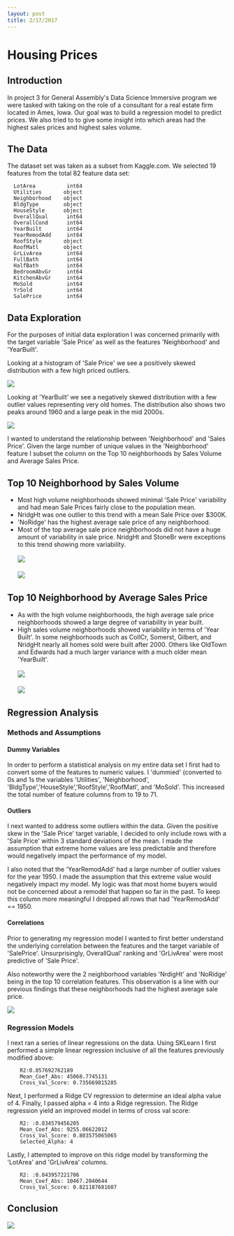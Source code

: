 ```yaml
---
layout: post
title: 2/17/2017
---
```

# Housing Prices


## Introduction
In project 3 for General Assembly's Data Science Immersive program we were tasked with taking on the role of a consultant for a real estate firm located in Ames, Iowa. Our goal was to build a regression model to predict prices. We also tried to to give some insight into which areas had the highest sales prices and highest sales volume.

## The Data
The dataset set was taken as a subset from Kaggle.com. We selected 19 features from the total 82 feature data set:

      LotArea          int64
      Utilities       object
      Neighborhood    object
      BldgType        object
      HouseStyle      object
      OverallQual      int64
      OverallCond      int64
      YearBuilt        int64
      YearRemodAdd     int64
      RoofStyle       object
      RoofMatl        object
      GrLivArea        int64
      FullBath         int64
      HalfBath         int64
      BedroomAbvGr     int64
      KitchenAbvGr     int64
      MoSold           int64
      YrSold           int64
      SalePrice        int64

## Data Exploration
For the purposes of initial data exploration I was concerned primarily with the target variable 'Sale Price' as well as the features 'Neighborhood' and 'YearBuilt'.

Looking at a histogram of 'Sale Price' we see a positively skewed distribution with a few high priced outliers.

![](../images/Sales_Price_hist.png)

Looking at 'YearBuilt' we see a negatively skewed distribution with a few outlier values representing very old homes. The distribution also shows two peaks around 1960 and a large peak in the mid 2000s.

![](../images/Year_Built_Hist.png)

I wanted to understand the relationship between 'Neighborhood' and 'Sales Price'. Given the large number of unique values in the 'Neighborhood' feature I subset the column on the Top 10 neighborhoods by Sales Volume and Average Sales Price.

## Top 10 Neighborhood by Sales Volume

* Most high volume neighborhoods showed minimal 'Sale Price' variability and had mean Sale Prices fairly close to the population mean.
* NridgHt was one outlier to this trend with a mean Sale Price over $300K.
* 'NoRidge' has the highest average sale price of any neighborhood.
* Most of the top average sale price neighborhoods did not have a huge amount of variability in sale price. NridgHt and StoneBr were exceptions to this trend showing more variability.
<br><br>
![](../images/top_volume_saleprice.png)
<br><br>
![](../images/Top_Price_Sale_Price.png)

## Top 10 Neighborhood by Average Sales Price

* As with the high volume neighborhoods, the high average sale price neighborhoods showed a large degree of variability in year built.
* High sales volume neighborhoods showed variability in terms of 'Year Built'. In some neighborhoods such as CollCr, Somerst, Gilbert, and NridgHt nearly all homes sold were built after 2000. Others like OldTown and Edwards had a much larger variance with a much older mean 'YearBuilt'.
<br><br>
![](../images/Year_Built_Volume.png)
<br><br>
![](../images/Year_Built_Avg_price.png)

## Regression Analysis
### Methods and Assumptions

#### Dummy Variables

In order to perform a statistical analysis on my entire data set I first had to convert some of the features to numeric values. I 'dummied' (converted to 0s and 1s the variables 'Utilities', 'Neighborhood', 'BldgType','HouseStyle','RoofStyle','RoofMatl', and 'MoSold'. This increased the  total number of feature columns from to 19 to 71.

#### Outliers

I next wanted to address some outliers within the data. Given the positive skew in the 'Sale Price' target variable, I decided to only include rows with a 'Sale Price' within 3 standard deviations of the mean. I made the assumption that extreme home values are less predictable and therefore would negatively impact the performance of my model.

I also noted that the 'YearRemodAdd' had a large number of outlier values for the year 1950. I made the assumption that this extreme value would negatively impact my model. My logic was that most home buyers would not be concerned about a remodel that happen so far in the past. To keep this column more meaningful I dropped all rows that had 'YearRemodAdd' == 1950.

#### Correlations

Prior to generating my regression model I wanted to first better understand the underlying correlation between the features and the target variable of 'SalePrice'. Unsurprisingly, OverallQual' ranking and 'GrLivArea' were most predictive of 'Sale Price'.

Also noteworthy were the 2 neighborhood variables 'NrdigHt' and 'NoRidge' being in the top 10 correlation features. This observation is a line with our previous findings that these neighborhoods had the highest average sale price.


![](../images/Corr.png)


### Regression Models
I next ran a series of linear regressions on the data.
Using SKLearn I first performed a simple linear regression inclusive of all the features previously modified above:

        R2:0.857692762189
        Mean_Coef_Abs: 45068.7745131
        Cross_Val_Score: 0.735669815285

Next, I performed a Ridge CV regression to determine an ideal alpha value of 4. Finally, I passed alpha = 4 into a Ridge regression. The Ridge regression yield an improved model in terms of cross val score:

        R2: :0.834579456205
        Mean_Coef_Abs: 9255.06622012
        Cross_Val_Score: 0.803575065065
        Selected_Alpha: 4

Lastly, I attempted to improve on this ridge model by transforming the 'LotArea' and 'GrLivArea' columns.

        R2: :0.843957221706
        Mean_Coef_Abs: 10467.2040644
        Cross_Val_Score: 0.821187681607

## Conclusion
![](../images/Ridge_Model.png)
